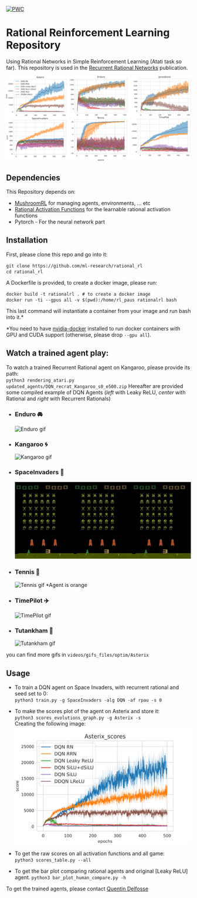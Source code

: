 [![PWC](https://img.shields.io/endpoint.svg?url=https://paperswithcode.com/badge/recurrent-rational-networks/atari-games-on-atari-2600-tennis)](https://paperswithcode.com/sota/atari-games-on-atari-2600-tennis?p=recurrent-rational-networks)
# Rational Reinforcement Learning Repository

Using Rational Networks in Simple Reinforcement Learning (Atati task so far).
This repository is used in the [Recurrent Rational Networks](https://arxiv.org/pdf/2102.09407.pdf) publication.

![rl scores](./images/rl_scores.png)


## Dependencies
This Repository depends on:
* [MushroomRL](https://github.com/MushroomRL/mushroom-rl) for managing agents, environments, ... etc
* [Rational Activation Functions](https://github.com/ml-research/activation_functions) for the learnable rational activation functions
* Pytorch - For the neural network part

## Installation
First, please clone this repo and go into it:

    git clone https://github.com/ml-research/rational_rl
    cd rational_rl

A Dockerfile is provided, to create a docker image, please run:

    docker build -t rationalrl . # to create a docker image
    docker run -ti --gpus all -v $(pwd):/home/rl_paus rationalrl bash

This last command will instantiate a container from your image and run bash into it.*

\*You need to have [nvidia-docker](https://docs.nvidia.com/datacenter/cloud-native/container-toolkit/install-guide.html#docker) installed to run docker containers with GPU and CUDA support (otherwise, please drop `--gpu all`).

## Watch a trained agent play:
To watch a trained Recurrent Rational agent on Kangaroo, please provide its path: <br/>
`python3 rendering_atari.py updated_agents/DQN_recrat_Kangaroo_s0_e500.zip`
Hereafter are provided some compiled example of DQN Agents (*left* with Leaky ReLU, *center* with Rational and *right* with Recurrent Rationals)
* ### Enduro :oncoming_automobile:
  ![Enduro gif](./videos/gifs_files/Enduro-optim.gif)
* ### Kangaroo :cyclone:
  ![Kangaroo gif](./videos/gifs_files/Kangaroo-optim.gif)
* ### SpaceInvaders :space_invader:
  ![SpaceInvaders gif](./videos/gifs_files/SpaceInvaders-optim.gif)
* ### Tennis :tennis:
  ![Tennis gif](./videos/gifs_files/Tennis-optim.gif) *Agent is orange
* ### TimePilot :airplane:
  ![TimePilot gif](./videos/gifs_files/TimePilot-optim.gif)
* ### Tutankham :ring:
  ![Tutankham gif](./videos/gifs_files/Tutankham-optim.gif)

you can find more gifs in `videos/gifs_files/optim/Asterix`
## Usage
* To train a DQN agent on Space Invaders, with recurrent rational and seed set to 0: <br/>
`python3 train.py -g SpaceInvaders -alg DQN -af rpau -s 0`

* To make the scores plot of the agent on Asterix and store it:<br/>
`python3 scores_evolutions_graph.py -g Asterix -s` <br/>
Creating the following image: <br/>
![Alt text](./images/scores_graphs/Asterix_scores.svg)

* To get the raw scores on all activation functions and all game:<br/>
`python3 scores_table.py --all`

* To get the bar plot comparing rational agents and original [Leaky ReLU] agent.
`python3 bar_plot_human_compare.py -h`

To get the trained agents, please contact [Quentin Delfosse](mailto:quentin.delfosse@cs.tu-darmstadt.de)

